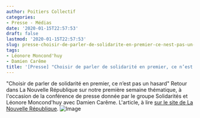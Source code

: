 ```yaml
---
author: Poitiers Collectif
categories:
- Presse - Médias
date: '2020-01-15T22:57:53'
draft: false
lastmod: '2020-01-15T22:57:53'
slug: presse-choisir-de-parler-de-solidarite-en-premier-ce-nest-pas-un-hasard
tags:
- Léonore Moncond'huy
- Damien Carême
title: '[Presse] "Choisir de parler de solidarité en premier, ce n’est pas un hasard"'
---
```


"Choisir de parler de solidarité en premier, ce n’est pas un hasard" Retour dans La Nouvelle République sur notre première semaine thématique, à l'occasion de la conférence de presse donnée par le groupe Solidarités et Léonore Moncond'huy avec Damien Carême. L'article, à lire [sur le site de La Nouvelle République](https://www.lanouvellerepublique.fr/poitiers/poitiers-collectif-liste-ses-priorites). ![Image](/images/2025/presse-choisir-de-parler-de-solidarite-en-premier-ce-nest-pas-un-hasard/ConfCareme.jpg)
